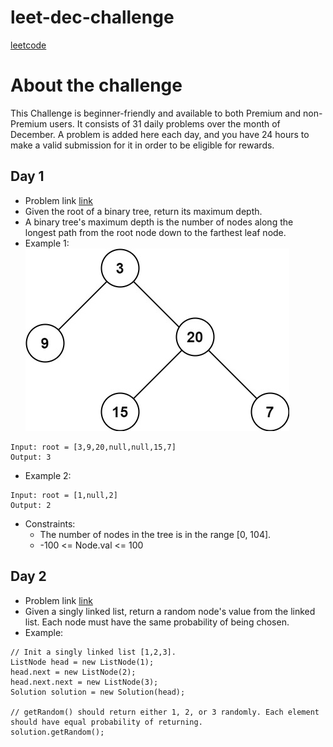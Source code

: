 # leet-dec-challenge 
[leetcode](https://leetcode.com/explore/challenge/card/december-leetcoding-challenge/)

# About the challenge
This Challenge is beginner-friendly and available to both Premium and non-Premium users. It consists of 31 daily problems over the month of December. A problem is added here each day, and you have 24 hours to make a valid submission for it in order to be eligible for rewards.
## Day 1
+ Problem link [link](https://leetcode.com/explore/challenge/card/december-leetcoding-challenge/569/week-1-december-1st-december-7th/3551/)
+ Given the root of a binary tree, return its maximum depth.
+ A binary tree's maximum depth is the number of nodes along the longest path from the root node down to the farthest leaf node.
+ Example 1:  
![day1](jpg/day1.jpg)  
 ```
 Input: root = [3,9,20,null,null,15,7]
 Output: 3
 ```
+ Example 2:
```
Input: root = [1,null,2]
Output: 2
```
+ Constraints:  
  * The number of nodes in the tree is in the range [0, 104].
  * -100 <= Node.val <= 100
## Day 2
+ Problem link [link](https://leetcode.com/explore/challenge/card/december-leetcoding-challenge/569/week-1-december-1st-december-7th/3552/)
+ Given a singly linked list, return a random node's value from the linked list. Each node must have the same probability of being chosen.
+ Example:
```
// Init a singly linked list [1,2,3].
ListNode head = new ListNode(1);
head.next = new ListNode(2);
head.next.next = new ListNode(3);
Solution solution = new Solution(head);

// getRandom() should return either 1, 2, or 3 randomly. Each element should have equal probability of returning.
solution.getRandom();
```